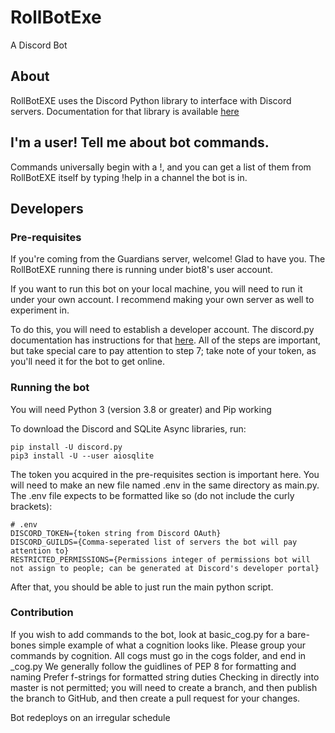 # RollBotExe

A Discord Bot

## About

RollBotEXE uses the Discord Python library to interface with Discord servers. Documentation for that library is available [here](https://discordpy.readthedocs.io/en/latest/)

## I'm a user! Tell me about bot commands.

Commands universally begin with a !, and you can get a list of them from RollBotEXE itself by typing !help in a channel the bot is in.

## Developers
### Pre-requisites

If you're coming from the Guardians server, welcome! Glad to have you. The RollBotEXE running there is running under biot8's user account.

If you want to run this bot on your local machine, you will need to run it under your own account. I recommend making your own server as well
to experiment in.

To do this, you will need to establish a developer account. The discord.py documentation has instructions for that [here](https://discordpy.readthedocs.io/en/latest/discord.html).
All of the steps are important, but take special care to pay attention to step 7; take note of your token, as you'll need it for the bot to get online.

### Running the bot

You will need Python 3 (version 3.8 or greater) and Pip working

To download the Discord and SQLite Async libraries, run:

~~~
pip install -U discord.py
pip3 install -U --user aiosqlite
~~~

The token you acquired in the pre-requisites section is important here.
You will need to make an new file named .env in the same directory as main.py. The .env file expects to be formatted like so (do not include the curly brackets):

~~~
# .env
DISCORD_TOKEN={token string from Discord OAuth}
DISCORD_GUILDS={Comma-seperated list of servers the bot will pay attention to}
RESTRICTED_PERMISSIONS={Permissions integer of permissions bot will not assign to people; can be generated at Discord's developer portal}
~~~

After that, you should be able to just run the main python script.

### Contribution

If you wish to add commands to the bot, look at basic_cog.py for a bare-bones simple example of what a cognition looks like.
Please group your commands by cognition.
All cogs must go in the cogs folder, and end in _cog.py
We generally follow the guidlines of PEP 8 for formatting and naming
Prefer f-strings for formatted string duties
Checking in directly into master is not permitted; you will need to create a branch, and then publish the branch to GitHub, and then create a pull request for your changes.

Bot redeploys on an irregular schedule